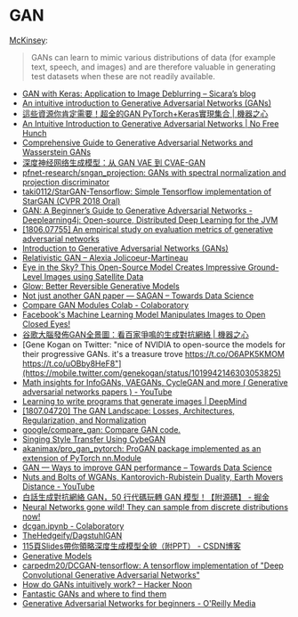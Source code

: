 # GAN

[McKinsey](https://www.mckinsey.com/featured-insights/artificial-intelligence/notes-from-the-ai-frontier-applications-and-value-of-deep-learning):

> GANs can learn to mimic various distributions of data \(for example text, speech, and images\) and are therefore valuable in generating test datasets when these are not readily available.

* [GAN with Keras: Application to Image Deblurring – Sicara’s blog](https://blog.sicara.com/keras-generative-adversarial-networks-image-deblurring-45e3ab6977b5)
* [An intuitive introduction to Generative Adversarial Networks \(GANs\)](https://medium.freecodecamp.org/an-intuitive-introduction-to-generative-adversarial-networks-gans-7a2264a81394)
* [這些資源你肯定需要！超全的GAN PyTorch+Keras實現集合 \| 機器之心](https://www.jiqizhixin.com/articles/2018-04-24-7)
* [An Intuitive Introduction to Generative Adversarial Networks \| No Free Hunch](http://blog.kaggle.com/2018/01/18/an-intuitive-introduction-to-generative-adversarial-networks/)
* [Comprehensive Guide to Generative Adversarial Networks and Wasserstein GANs](https://medium.com/ai-journal/comprehensive-guide-to-generative-adversarial-networks-and-wasserstein-gans-f12405281393)
* [深度神经网络生成模型：从 GAN VAE 到 CVAE-GAN](https://zhuanlan.zhihu.com/p/27966420)
* [pfnet-research/sngan\_projection: GANs with spectral normalization and projection discriminator](https://github.com/pfnet-research/sngan_projection)
* [taki0112/StarGAN-Tensorflow: Simple Tensorflow implementation of StarGAN \(CVPR 2018 Oral\)](https://github.com/taki0112/StarGAN-Tensorflow)
* [GAN: A Beginner’s Guide to Generative Adversarial Networks - Deeplearning4j: Open-source, Distributed Deep Learning for the JVM](https://deeplearning4j.org/generative-adversarial-network#)
* [\[1806.07755\] An empirical study on evaluation metrics of generative adversarial networks](https://arxiv.org/abs/1806.07755)
* [Introduction to Generative Adversarial Networks \(GANs\)](https://heartbeat.fritz.ai/introduction-to-generative-adversarial-networks-gans-35ef44f21193)
* [Relativistic GAN – Alexia Jolicoeur-Martineau](https://ajolicoeur.wordpress.com/RelativisticGAN/)
* [Eye in the Sky? This Open-Source Model Creates Impressive Ground-Level Images using Satellite Data](https://www.analyticsvidhya.com/blog/2018/07/ai-creates-ground-view-based-on-aerial-pictures/)
* [Glow: Better Reversible Generative Models](https://blog.openai.com/glow/)
* [Not just another GAN paper — SAGAN – Towards Data Science](https://towardsdatascience.com/not-just-another-gan-paper-sagan-96e649f01a6b)
* [Compare GAN Modules Colab - Colaboratory](https://colab.research.google.com/github/google/compare_gan/blob/master/compare_gan/src/tfhub_models.ipynb)
* [Facebook's Machine Learning Model Manipulates Images to Open Closed Eyes!](https://www.analyticsvidhya.com/blog/2018/06/facebook-presents-ai-system-that-can-open-closed-eyes-in-pictures/)
* [谷歌大腦發佈GAN全景圖：看百家爭鳴的生成對抗網絡 \| 機器之心](https://www.jiqizhixin.com/articles/071501)
* [Gene Kogan on Twitter: "nice of NVIDIA to open-source the models for their progressive GANs. it's a treasure trove https://t.co/O6APK5KMOM https://t.co/uOBby8HeF8"](https://mobile.twitter.com/genekogan/status/1019942146303053825)
* [Math insights for InfoGANs, VAEGANs, CycleGAN and more \( Generative adversarial networks papers \) - YouTube](https://www.youtube.com/watch?v=r3L3JT_TLTM)
* [Learning to write programs that generate images \| DeepMind](https://deepmind.com/blog/learning-to-generate-images/)
* [\[1807.04720\] The GAN Landscape: Losses, Architectures, Regularization, and Normalization](https://arxiv.org/abs/1807.04720)
* [google/compare\_gan: Compare GAN code.](https://github.com/google/compare_gan)
* [Singing Style Transfer Using CybeGAN](http://mirlab.org/users/haley.wu/cybegan/)
* [akanimax/pro\_gan\_pytorch: ProGAN package implemented as an extension of PyTorch nn.Module](https://github.com/akanimax/pro_gan_pytorch)
* [GAN — Ways to improve GAN performance – Towards Data Science](https://towardsdatascience.com/gan-ways-to-improve-gan-performance-acf37f9f59b)
* [Nuts and Bolts of WGANs, Kantorovich-Rubistein Duality, Earth Movers Distance - YouTube](https://www.youtube.com/watch?v=31mqB4yGgQY&app=desktop)
* [白話生成對抗網絡 GAN，50 行代碼玩轉 GAN 模型！【附源碼】 - 掘金](https://juejin.im/post/5b5694c5e51d4534b8582b56)
* [Neural Networks gone wild! They can sample from discrete distributions now!](http://anotherdatum.com/gumbel-gan.html)
* [dcgan.ipynb - Colaboratory](https://colab.research.google.com/github/tensorflow/tensorflow/blob/master/tensorflow/contrib/eager/python/examples/generative_examples/dcgan.ipynb)
* [TheHedgeify/DagstuhlGAN](https://github.com/TheHedgeify/DagstuhlGAN)
* [115頁Slides帶你領略深度生成模型全貌（附PPT） - CSDN博客](https://blog.csdn.net/tMb8Z9Vdm66wH68VX1/article/details/81323040)
* [Generative Models](https://blog.openai.com/generative-models/)
* [carpedm20/DCGAN-tensorflow: A tensorflow implementation of "Deep Convolutional Generative Adversarial Networks"](https://github.com/carpedm20/DCGAN-tensorflow)
* [How do GANs intuitively work? – Hacker Noon](https://hackernoon.com/how-do-gans-intuitively-work-2dda07f247a1)
* [Fantastic GANs and where to find them](http://guimperarnau.com/blog/2017/03/Fantastic-GANs-and-where-to-find-them)
* [Generative Adversarial Networks for beginners - O'Reilly Media](https://www.oreilly.com/learning/generative-adversarial-networks-for-beginners)

